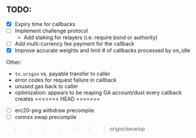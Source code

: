 ## TODO:
- [x] Expiry time for callbacks
- [ ] Implement challenge protocol
    - Add staking for relayers (i.e. require bond or authority)
- [ ] Add multi-currency fee payment for the callback
- [x] Improve accurate weights and limit # of callbacks processed by on_idle

Other:
- `tx.origin` vs. payable transfer to caller
- error codes for request failure in callback
- unused gas back to caller
- optimization: appears to be reaping GA account/dust every callback creates
<<<<<<< HEAD
=======
- [ ] erc20-peg withdraw precompile
- [ ] cennzx swap precompile
>>>>>>> origin/develop

